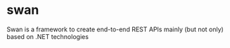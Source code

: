 # swan
Swan is a framework to create end-to-end REST APIs mainly (but not only) based on .NET technologies
